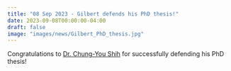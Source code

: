 ```yaml
---
title: "08 Sep 2023 - Gilbert defends his PhD thesis!"
date: 2023-09-08T00:00:00-04:00
draft: false
image: "images/news/Gilbert_PhD_thesis.jpg"
---
```


Congratulations to [Dr. Chung-You Shih](/members/chung-you-shih/) for successfully defending his PhD thesis!



